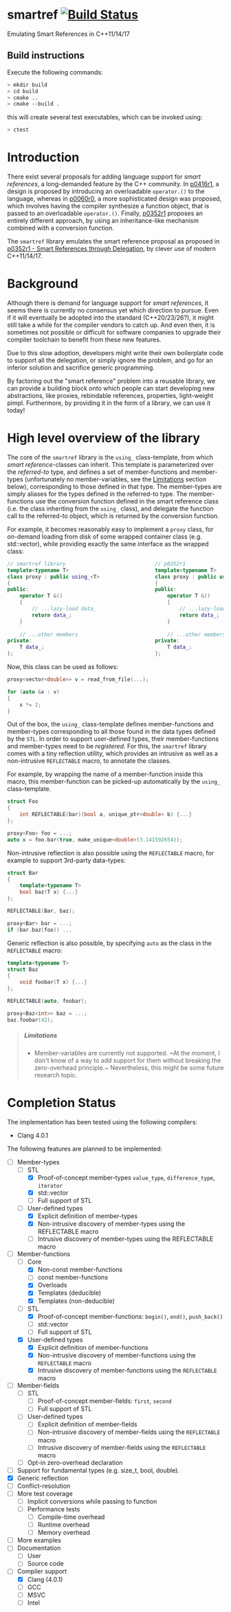 # smartref [![Build Status](https://travis-ci.org/erikvalkering/smartref.svg?branch=master)](https://travis-ci.org/erikvalkering/smartref)
Emulating Smart References in C++11/14/17

## Build instructions
Execute the following commands:
```bash
> mkdir build
> cd build
> cmake ..
> cmake --build .
```

this will create several test executables, which can be invoked using:
```bash
> ctest
```

# Introduction

There exist several proposals for adding language support for _smart references_, a long-demanded feature by the C++ community. In [p0416r1](https://wg21.link/p0416r1), a design is proposed by introducing an overloadable `operator.()` to the language, whereas in [p0060r0](https://wg21.link/p0060r0), a more sophisticated design was proposed, which involves having the compiler synthesize a function object, that is passed to an overloadable `operator.()`. Finally, [p0352r1](https://wg21.link/p0352r1) proposes an entirely different approach, by using an inheritance-like mechanism combined with a conversion function.

The `smartref` library emulates the smart reference proposal as proposed in [p0352r1 - Smart References through Delegation](https://wg21.link/p0352r1), by clever use of modern C++11/14/17.

# Background

Although there is demand for language support for _smart references_, it seems there is currently no consensus yet which direction to pursue. Even if it will eventually be adopted into the standard (C++20/23/26?), it might still take a while for the compiler vendors to catch up. And even then, it is sometimes not possible or difficult for software companies to upgrade their compiler toolchain to benefit from these new features.

Due to this slow adoption, developers might write their own boilerplate code to support all the delegation, or simply ignore the problem, and go for an inferior solution and sacrifice generic programming.

By factoring out the "smart reference" problem into a reusable library, we can provide a building block onto which people can start developing new abstractions, like proxies, rebindable references, properties, light-weight pimpl. Furthermore, by providing it in the form of a library, we can use it today!

# High level overview of the library

The core of the `smartref` library is the `using_` class-template, from which _smart reference_-classes can inherit. This template is parameterized over the _referred-to_ type, and defines a set of member-functions and member-types (unfortunately no member-variables, see the [Limitations](#limitations) section below), corresponding to those defined in that type. The member-types are simply aliases for the types defined in the referred-to type. The member-functions use the conversion function defined in the smart reference class (i.e. the class inheriting from the `using_` class), and delegate the function call to the referred-to object, which is returned by the conversion function.

For example, it becomes reasonably easy to implement a `proxy` class, for on-demand loading from disk of some wrapped container class (e.g. std::vector), while providing exactly the same interface as the wrapped class:
```c++
// smartref library                             // p0352r1
template<typename T>                            template<typename T>
class proxy : public using_<T>                  class proxy : public using T
{                                               {
public:                                         public:
    operator T &()                                  operator T &()
    {                                               {
        // ...lazy-load data_                           // ...lazy-load data_
        return data_;                                   return data_;
    }                                               }
    
    // ...other members                             // ...other members
private:                                        private:
    T data_;                                        T data_;
};                                              };
```

Now, this class can be used as follows:
```c++
proxy<vector<double>> v = read_from_file(...);

for (auto &x : v)
{
    x *= 2;
}
```

Out of the box, the `using_` class-template defines member-functions and member-types corresponding to all those found in the data types defined by the `STL`. In order to support user-defined types, their member-functions and member-types need to be _registered_. For this, the `smartref` library comes with a tiny reflection utility, which provides an intrusive as well as a non-intrusive `REFLECTABLE` macro, to annotate the classes.

For example, by wrapping the name of a member-function inside this macro, this member-function can be picked-up automatically by the `using_` class-template.

```c++
struct Foo
{
    int REFLECTABLE(bar)(bool a, unique_ptr<double> b) {...}
};

proxy<Foo> foo = ...;
auto x = foo.bar(true, make_unique<double>(3.141592654));
```

Non-intrusive reflection is also possible using the `REFLECTABLE` macro, for example to support 3rd-party data-types:

```c++
struct Bar
{
    template<typename T>
    bool baz(T x) {...}
};

REFLECTABLE(Bar, baz);

proxy<Bar> bar = ...;
if (bar.baz(foo)) ...
```

Generic reflection is also possible, by specifying `auto` as the class in the `REFLECTABLE` macro:

```c++
template<typename T>
struct Baz
{
    void foobar(T x) {...}
};

REFLECTABLE(auto, foobar);

proxy<Baz<int>> baz = ...;
baz.foobar(42);
```

> ##### Limitations
> - Member-variables are currently not supported. ~At the moment, I don't know of a way to add support for them without breaking the zero-overhead principle.~ Nevertheless, this might be some future research topic.

# Completion Status

The implementation has been tested using the following compilers:
- Clang 4.0.1

The following features are planned to be implemented:
- [ ] Member-types
    - [ ] STL
        - [x] Proof-of-concept member-types `value_type`, `difference_type`, `iterator`
        - [x] std::vector
        - [ ] Full support of STL
    - [ ] User-defined types
        - [x] Explicit definition of member-types
        - [x] Non-intrusive discovery of member-types using the REFLECTABLE macro
        - [ ] Intrusive discovery of member-types using the REFLECTABLE macro
- [ ] Member-functions
    - [ ] Core
        - [x] Non-const member-functions
        - [ ] const member-functions
        - [x] Overloads
        - [x] Templates (deducible)
        - [x] Templates (non-deducible)
    - [ ] STL
        - [x] Proof-of-concept member-functions: `begin()`, `end()`, `push_back()`
        - [ ] std::vector
        - [ ] Full support of STL
    - [x] User-defined types
        - [x] Explicit definition of member-functions
        - [x] Non-intrusive discovery of member-functions using the `REFLECTABLE` macro
        - [x] Intrusive discovery of member-functions using the `REFLECTABLE` macro
- [ ] Member-fields
    - [ ] STL
        - [ ] Proof-of-concept member-fields: `first`, `second`
        - [ ] Full support of STL
    - [ ] User-defined types
        - [ ] Explicit definition of member-fields
        - [ ] Non-intrusive discovery of member-fields using the `REFLECTABLE` macro
        - [ ] Intrusive discovery of member-fields using the `REFLECTABLE` macro
    - [ ] Opt-in zero-overhead declaration
- [ ] Support for fundamental types (e.g. size_t, bool, double).
- [x] Generic reflection
- [ ] Conflict-resolution
- [ ] More test coverage
  - [ ] Implicit conversions while passing to function
  - [ ] Performance tests
    - [ ] Compile-time overhead
    - [ ] Runtime overhead
    - [ ] Memory overhead
- [ ] More examples
- [ ] Documentation
    - [ ] User
    - [ ] Source code
- [ ] Compiler support
    - [x] Clang (4.0.1)
    - [ ] GCC
    - [ ] MSVC
    - [ ] Intel

